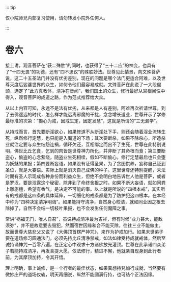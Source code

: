 ::: tip

仅小院师兄内部复习使用，请勿转发小院外任何人。

:::

# 卷六

​          接上讲，观音菩萨在“获二殊胜”的同时，也获得了“三十二应”的神变，也具有了“十四无畏”的功德，还有“四不思议”的殊胜妙法。世尊见此情景，向文殊菩萨说，这二十五圣法门并没有优劣差别，现在的问题是哪个法门更适合阿难，以及世尊灭度后娑婆世界的众生，如何令他们最容易成就。文殊菩萨在此说了一大段偈颂，选定了“此方真教体，清净在音闻”，我们国土的众生，修行最好从耳根闻性中得入，观音菩萨的成道之路，作为范式推荐给大众。

​         从以上内容可知，永远不是法有优劣，从来都是人有差别，阿难再次祈请世尊，到了去佛遥远的时代，怎么样才能远离邪魔的干扰，念念增长道业，世尊开示了学修最标准的次第：“摄心为戒，因戒生定，因定发慧”，这就是所谓的“三无漏学”。

​         从持戒而言，首先要断淫欲心，如果修道不从断淫处下手，则还会随着淫业流转生死，纵然修行定慧，也只能是入魔道的下场；其次要断杀，如果不除杀心，所造杀业就注定要与众生结怨连祸，循环欠还，互相绑定而出不了生死，世尊在此特别说明，佛世比丘乞食，乞到的肉皆是世尊神力所化，并非断了其命根而食；第三要断盗心，偷盗的心念萦绕，随盗业生死相续，假如不断偷心，修行定慧最后也只会堕为妖魅的果报；第四要断妄语，如果没有证得圣果，为了贪图供养，妄称自己证到圣位，就是大妄语。实际上就是消灭自己成佛的种子。这里世尊还特别提醒，末法时期有圣人示现成各种身份而利益众生，但绝不会明白地告诉世人他是菩萨，或者是罗汉，要是泄露这个秘密，除非到了命终舍报之时。如果不断大妄语，就如同粪上雕旃檀，希望有香气，是决定不可能的事。以上就是所说的“四根本戒”，其实所有的戒都是这四条的具体延伸，一切细化的戒条都是为了防护犯这四根本。在本经中称为“四种决定清净明诲”。如果能持守清净，自然身心皎洁，就如同业因之根去除掉了，自然不会结一切枝叶果报，也不会发生任何魔障之事。

​         常讲“祸福无门，唯人自召”，虽说持戒清净最为吉祥，但有时候“业力甚大，能敌须弥”，并不是故意要去毁犯，然而宿世因缘和合不能灭除，往往三业不能做主，故而世尊大慈悲父又说了《大佛顶首楞严神咒》，来作为护戒加行。如果末世弟子要在道场修习圆通法门，必须先持比丘清净禁戒，如法如律受持成就戒体，然后至诚持诵神咒一百零八遍，在正定心中观求十方诸佛放光灌顶。世尊在此承诺四众弟子若能持戒清净，再发菩提大愿，依法修行，精进不懈，他就亲自现身到此行者前，为其摩顶加持，令其开悟。

​         理上明确，事上诚修，是一个行者的最佳状态，如果真想持咒加行成就，当然要有微妙庄严的道场仪轨，明天再细说，纵然不能圆满行持，也可结个正法因缘。